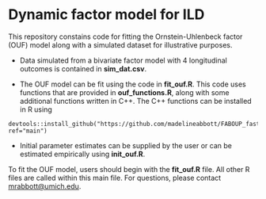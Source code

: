 # Dynamic factor model for ILD

This repository constains code for fitting the Ornstein-Uhlenbeck factor (OUF) model along with a simulated dataset for illustrative purposes.

* Data simulated from a bivariate factor model with 4 longitudinal outcomes is contained in **sim_dat.csv**.

* The OUF model can be fit using the code in **fit_ouf.R**.  This code uses functions that are provided in **ouf_functions.R**, along with some additional functions written in C++.  The C++ functions can be installed in R using 
```
devtools::install_github("https://github.com/madelineabbott/FABOUP_fast.git", ref="main")
```
* Initial parameter estimates can be supplied by the user or can be estimated empirically using **init_ouf.R**.

To fit the OUF model, users should begin with the **fit_ouf.R** file.  All other R files are called within this main file.  For questions, please contact mrabbott@umich.edu.
